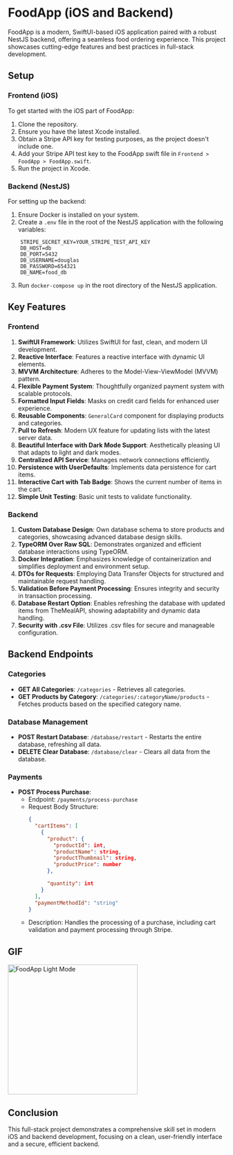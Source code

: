 # FoodApp (iOS and Backend)

FoodApp is a modern, SwiftUI-based iOS application paired with a robust NestJS backend, offering a seamless food ordering experience. This project showcases cutting-edge features and best practices in full-stack development.

## Setup

### Frontend (iOS)
To get started with the iOS part of FoodApp:
1. Clone the repository.
2. Ensure you have the latest Xcode installed.
3. Obtain a Stripe API key for testing purposes, as the project doesn't include one.
4. Add your Stripe API test key to the FoodApp swift file in `Frontend > FoodApp > FoodApp.swift`.
5. Run the project in Xcode.

### Backend (NestJS)
For setting up the backend:
1. Ensure Docker is installed on your system.
2. Create a `.env` file in the root of the NestJS application with the following variables:

```
    STRIPE_SECRET_KEY=YOUR_STRIPE_TEST_API_KEY
    DB_HOST=db
    DB_PORT=5432
    DB_USERNAME=douglas
    DB_PASSWORD=654321
    DB_NAME=food_db
 ```

3. Run `docker-compose up` in the root directory of the NestJS application.

## Key Features

### Frontend
1. **SwiftUI Framework**: Utilizes SwiftUI for fast, clean, and modern UI development.
2. **Reactive Interface**: Features a reactive interface with dynamic UI elements.
3. **MVVM Architecture**: Adheres to the Model-View-ViewModel (MVVM) pattern.
4. **Flexible Payment System**: Thoughtfully organized payment system with scalable protocols.
5. **Formatted Input Fields**: Masks on credit card fields for enhanced user experience.
6. **Reusable Components**: `GeneralCard` component for displaying products and categories.
7. **Pull to Refresh**: Modern UX feature for updating lists with the latest server data.
8. **Beautiful Interface with Dark Mode Support**: Aesthetically pleasing UI that adapts to light and dark modes.
9. **Centralized API Service**: Manages network connections efficiently.
10. **Persistence with UserDefaults**: Implements data persistence for cart items.
11. **Interactive Cart with Tab Badge**: Shows the current number of items in the cart.
12. **Simple Unit Testing**: Basic unit tests to validate functionality.

### Backend
1. **Custom Database Design**: Own database schema to store products and categories, showcasing advanced database design skills.
2. **TypeORM Over Raw SQL**: Demonstrates organized and efficient database interactions using TypeORM.
3. **Docker Integration**: Emphasizes knowledge of containerization and simplifies deployment and environment setup.
4. **DTOs for Requests**: Employing Data Transfer Objects for structured and maintainable request handling.
5. **Validation Before Payment Processing**: Ensures integrity and security in transaction processing.
6. **Database Restart Option**: Enables refreshing the database with updated items from TheMealAPI, showing adaptability and dynamic data handling.
7. **Security with .csv File**: Utilizes .csv files for secure and manageable configuration.

## Backend Endpoints

### Categories
- **GET All Categories**: `/categories` - Retrieves all categories.
- **GET Products by Category**: `/categories/:categoryName/products` - Fetches products based on the specified category name.

### Database Management
- **POST Restart Database**: `/database/restart` - Restarts the entire database, refreshing all data.
- **DELETE Clear Database**: `/database/clear` - Clears all data from the database.

### Payments
- **POST Process Purchase**: 
  - Endpoint: `/payments/process-purchase`
  - Request Body Structure:
    ```json
    {
      "cartItems": [
        {
          "product": {
            "productId": int,
            "productName": string,
            "productThumbnail": string,
            "productPrice": number
          },
    
          "quantity": int
        }
      ],
      "paymentMethodId": "string"
    }
    ```
  - Description: Handles the processing of a purchase, including cart validation and payment processing through Stripe.

## GIF

<img src="https://github.com/douglasgondim/FoodApp/blob/main/Screenshots/light-mode.gif" width="300"  alt="FoodApp Light Mode">

## Conclusion
This full-stack project demonstrates a comprehensive skill set in modern iOS and backend development, focusing on a clean, user-friendly interface and a secure, efficient backend.
